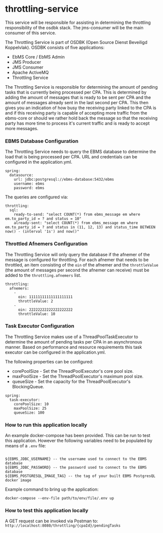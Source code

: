 # throttling-service

This service will be responsible for assisting in determining the throttling responsibility of the osdbk stack. 
The jms-consumer will be the main consumer of this service.

The Throttling Service is part of OSDBK (Open Source Dienst Beveiligd Koppelvlak). OSDBK consists of five applications:

- EbMS Core / EbMS Admin
- JMS Producer
- JMS Consumer
- Apache ActiveMQ
- Throttling Service

The Throttling Service is responsible for determining the amount of pending tasks that is currently being processed per CPA.
This is determined by adding the amount of messages that is ready to be sent per CPA and the amount of messages already sent in the last second per CPA. 
This then gives you an indication of how busy the receiving party linked to the CPA is and if this receiving party is capable of accepting more traffic
from the ebms-core or should we rather hold back the message so that the receiving party has more time to process it's current traffic and is ready to accept more messages.

### EBMS Database Configuration
The Throttling Service needs to query the EBMS database to determine the load that is being processed per CPA.
URL and credentials can be configured in the application.yml.

~~~
spring:
  datasource:
    url: jdbc:postgresql://ebms-database:5432/ebms
    username: ebms
    password: ebms
~~~

The queries are configured via:

~~~
throttling:
  sql:
    ready-to-send: "select COUNT(*) from ebms_message em where em.to_party_id = ? and status = 10"
    already-sent: "select COUNT(*) from ebms_message em where em.to_party_id = ? and status in (11, 12, 13) and status_time BETWEEN now() - (interval '1s') and now()"
~~~

### Throttled Afnemers Configuration
The Throttling Service will only query the database if the afnemer of the message is configured for throttling. For each afnemer that needs
to be throttled, an item consisting of the `oin` of the afnemer and the `throttleValue` (the amount of messages per second the afnemer can receive) must be 
added to the `throttling.afnemers` list.

~~~
throttling:
  afnemers:
    -
      oin: 11111111111111111111
      throttleValue: 2
    -
      oin: 22222222222222222222
      throttleValue: 10
~~~

### Task Executor Configuration
The Throttling Service makes use of a ThreadPoolTaskExecutor to determine the amount of pending tasks per CPA in an asynchronous manner.
Based on performance and resource requirements this task executor can be configured in the application.yml.

The following properties can be configured:
- corePoolSize - Set the ThreadPoolExecutor's core pool size.
- maxPoolSize - Set the ThreadPoolExecutor's maximum pool size.
- queueSize - Set the capacity for the ThreadPoolExecutor's BlockingQueue.

~~~
spring:
  task-executor:
    corePoolSize: 10
    maxPoolSize: 25
    queueSize: 100
~~~

### How to run this application locally
An example docker-compose has been provided. This can be run to test this application.
However the following variables need to be populated by means of a `.env` file:
~~~

${EBMS_JDBC_USERNAME} -- the username used to connect to the EBMS database
${EBMS_JDBC_PASSWORD} -- the password used to connect to the EBMS database
${EBMS_POSTGRESQL_IMAGE_TAG} -- the tag of your built EBMS PostgresQL docker image
~~~

Example command to bring up the application:
~~~
docker-compose --env-file path/to/env/file/.env up
~~~

### How to test this application locally
A GET request can be invoked via Postman to: `http://localhost:8080/throttling/{cpaId}/pendingTasks` 
